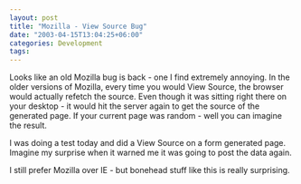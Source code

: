 ```yaml
---
layout: post
title: "Mozilla - View Source Bug"
date: "2003-04-15T13:04:25+06:00"
categories: Development 
tags: 
---
```


Looks like an old Mozilla bug is back - one I find extremely annoying. In the older versions of Mozilla, every time you would View Source, the browser would actually refetch the source. Even though it was sitting right there on your desktop - it would hit the server again to get the source of the generated page. If your current page was random - well you can imagine the result. 

I was doing a test today and did a View Source on a form generated page. Imagine my surprise when it warned me it was going to post the data again.

I still prefer Mozilla over IE - but bonehead stuff like this is really surprising.